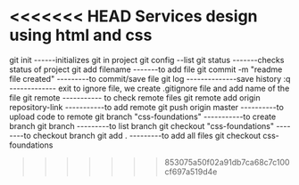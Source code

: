 <<<<<<< HEAD
Services design using html and css
=======
git init ------initializes git in project
git config --list
git status -------checks status of project
git add filename -------to add file
git commit -m "readme file created" ---------to commit/save file
git log --------------save history
:q ------------- exit 
to ignore file, we create .gitignore file and add name of the file 
git remote ----------- to check remote files
git remote add origin repository-link  -----------to add remote
git push origin master ----------to upload code to remote
git branch "css-foundations" -----------to create branch
git branch  ---------to list branch
git checkout "css-foundations"  --------to checkout branch
git add . ---------to add all files
git checkout css-foundations
>>>>>>> 853075a50f02a91db7ca68c7c100cf697a519d4e
